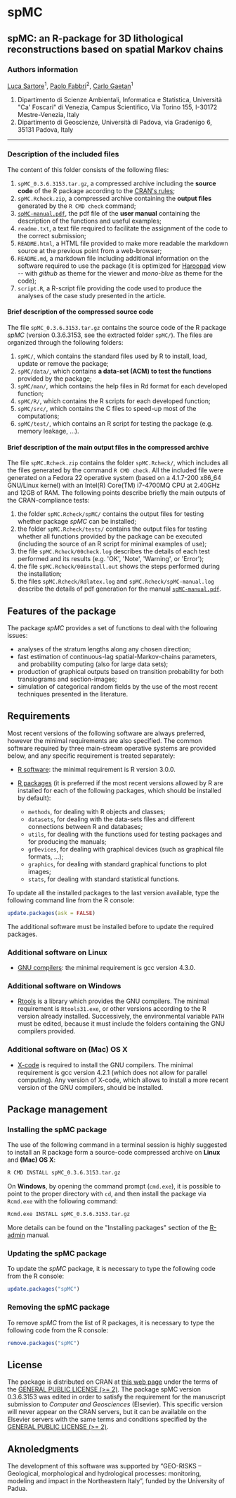 # spMC

## spMC: an R-package for 3D lithological reconstructions based on spatial Markov chains

### Authors information
[Luca Sartore](mailto://luca.sartore@unive.it)<sup>1</sup>, [Paolo Fabbri](paolo.fabbri@unipd.it)<sup>2</sup>, [Carlo Gaetan](mailto://gaetan@unive.it)<sup>1</sup>

  1. Dipartimento di Scienze Ambientali, Informatica e Statistica,
     Università "Ca' Foscari" di Venezia,
     Campus Scientifico, Via Torino 155,
     I-30172 Mestre-Venezia, Italy
  2. Dipartimento di Geoscienze,
     Università di Padova,
     via Gradenigo 6,
     35131 Padova, Italy

- - -

### Description of the included files

The content of this folder consists of the following files:

  1. `spMC_0.3.6.3153.tar.gz`, a compressed archive including the **source code** of the R package according to the [CRAN's rules](https://cran.r-project.org/web/packages/policies.html);
  2. `spMC.Rcheck.zip`, a compressed archive containing the **output files** generated by the `R CMD check` command;
  3. [`spMC-manual.pdf`](./spMC-manual.pdf), the pdf file of the **user manual** containing the description of the functions and useful examples;
  4. `readme.txt`, a text file required to facilitate the assignment of the code to the correct submission;
  5. `README.html`, a HTML file provided to make more readable the markdown source at the previous point from a web-browser;
  6. `README.md`, a markdown file including additional information on the software required to use the package (it is optimized for [Haroopad](http://pad.haroopress.com/user.html) view -- with *github* as theme for the viewer and *mono-blue* as theme for the code);
  7. `script.R`, a R-script file providing the code used to produce the analyses of the case study presented in the article.

#### Brief description of the compressed source code
The file `spMC_0.3.6.3153.tar.gz` contains the source code of the R package *spMC* (version 0.3.6.3153, see the extracted folder `spMC/`). The files are organized through the following folders:

  1. `spMC/`, which contains the standard files used by R to  install, load, update or remove the package;
  2. `spMC/data/`, which contains **a data-set (ACM) to test the functions** provided by the package;
  3. `spMC/man/`, which contains the help files in Rd format for each developed function;
  4. `spMC/R/`, which contains the R scripts for each developed function;
  5. `spMC/src/`, which contains the C files to speed-up most of the computations;
  6. `spMC/test/`, which contains an R script for testing the package (e.g. memory leakage, ...).

#### Brief description of the main output files in the compressed archive
The file `spMC.Rcheck.zip` contains the folder `spMC.Rcheck/`, which includes all the files generated by the command `R CMD check`. All the included file were generated on a Fedora 22 operative system (based on a 4.1.7-200 x86_64 GNU/Linux kernel) with an Intel(R) Core(TM) i7-4700MQ CPU at 2.40GHz and 12GB of RAM. The following points describe briefly the main outputs of the CRAN-compliance tests:

  1. the folder `spMC.Rcheck/spMC/` contains the output files for testing whether package *spMC* can be installed;
  2. the folder `spMC.Rcheck/tests/` contains the output files for testing whether all functions provided by the package can be executed (including the source of an R script for minimal examples of use);
  3. the file `spMC.Rcheck/00check.log` describes the details of each test performed and its results (e.g. 'OK', 'Note', 'Warning', or 'Error');
  4. the file `spMC.Rcheck/00install.out` shows the steps performed during the installation;
  5. the files `spMC.Rcheck/Rdlatex.log` and `spMC.Rcheck/spMC-manual.log` describe the details of pdf generation for the manual [`spMC-manual.pdf`](./spMC-manual.pdf).

## Features of the package
The package *spMC* provides a set of functions to deal with the following issues:

  * analyses of the stratum lengths along any chosen direction;
  * fast estimation of continuous-lag spatial-Markov-chains parameters, and probability computing (also for large data sets);
  * production of graphical outputs based on transition probability for both transiograms and section-images;
  * simulation of categorical random fields by the use of the most recent techniques presented in the literature.

## Requirements
Most recent versions of the following software are always preferred, however the minimal requirements are also specified. The common software required by three main-stream operative systems are provided below, and any specific requirement is treated separately:

 * [R software](http://www.r-project.org/): the minimal requirement is R version 3.0.0.

 * [R packages](http://cran.r-project.org/) (it is preferred if the most recent versions allowed by R are installed for each of the following packages, which should be installed by default):
     * `methods`, for dealing with R objects and classes;
     * `datasets`, for dealing with the data-sets files and different connections between R and databases;
     * `utils`, for dealing with the functions used for testing packages and for producing the manuals;
     * `grDevices`, for dealing with graphical devices (such as graphical file formats, ...);
     * `graphics`, for dealing with standard graphical functions to plot images;
     * `stats`, for dealing with standard statistical functions.

To update all the installed packages to the last version available, type the following command line from the R console:
```R
update.packages(ask = FALSE)
```
The additional software must be installed before to update the required packages.

### Additional software on Linux

 * [GNU compilers](https://gcc.gnu.org/): the minimal requirement is gcc version 4.3.0.

### Additional software on Windows
 * [Rtools](https://cran.r-project.org/bin/windows/Rtools/) is a library which provides the GNU compilers. The minimal requirement is `Rtools31.exe`, or other versions according to the R version already installed. Successively, the environmental variable `PATH` must be edited, because it must include the folders containing the GNU compilers provided.

### Additional software on (Mac) OS X
 * [X-code](https://developer.apple.com/xcode/download/) is required to install the GNU compilers. The minimal requirement is gcc version 4.2.1 (which does not allow for parallel computing). Any version of X-code, which allows to install a more recent version of the GNU compilers, should be installed.

## Package management
### Installing the spMC package
The use of the following command in a terminal session is highly suggested to install an R package form a source-code compressed archive on **Linux** and **(Mac) OS X**:
```bash
R CMD INSTALL spMC_0.3.6.3153.tar.gz
```

On **Windows**, by opening the command prompt (`cmd.exe`), it is possible to point to the proper directory with `cd`, and then install the package via `Rcmd.exe` with the following command:

```bash
Rcmd.exe INSTALL spMC_0.3.6.3153.tar.gz
```

More details can be found on the "Installing packages" section of the [R-admin](https://cran.r-project.org/doc/manuals/R-admin.html) manual.

### Updating the spMC package
To update the *spMC* package, it is necessary to type the following code from the R console:
```R
update.packages("spMC")
```

### Removing the spMC package
To remove *spMC* from the list of R packages, it is necessary to type the following code from the R console:
```R
remove.packages("spMC")
```
## License
The package is distributed on CRAN at [this web page](https://cran.r-project.org/web/packages/spMC/index.html) under the terms of the [GENERAL PUBLIC LICENSE (>= 2)](https://cran.r-project.org/web/licenses/GPL-2). The package spMC version 0.3.6.3153 was edited in order to satisfy the requirement for the manuscript submission to *Computer and Geosciences* (Elsevier). This specific version will never appear on the CRAN servers, but it can be available on the Elsevier servers with the same terms and conditions specified by the [GENERAL PUBLIC LICENSE (>= 2)](https://cran.r-project.org/web/licenses/GPL-2).

## Aknoledgments

The development of this software was supported by “GEO-RISKS – Geological, morphological and hydrological processes: monitoring, modeling and impact in the Northeastern Italy”, funded by the University of Padua.
